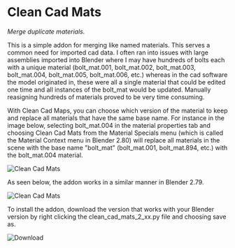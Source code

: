 # Clean Cad Mats
*Merge duplicate materials.*

This is a simple addon for merging like named materials. This serves a common need for imported cad data. I often ran into issues with large assemblies imported into Blender where I may have hundreds of bolts each with a unique material (bolt_mat.001, bolt_mat.002, bolt_mat.003, bolt_mat.004, bolt_mat.005, bolt_mat.006, etc.) whereas in the cad software the model originated in, these were all a single material that could be edited one time and all instances of the bolt_mat would be updated. Manually reasigning hundreds of materials proved to be very time consuming. 

With Clean Cad Maps, you can choose which version of the material to keep and replace all materials that have the same base name. For instance in the image below, selecting bolt_mat.004 in the material properties tab and choosing Clean Cad Mats from the Material Specials menu (which is called the Material Context menu in Blender 2.80) will replace all materials in the scene with the base name "bolt_mat" (bolt_mat.001, bolt_mat.894, etc.) with the bolt_mat.004 material.


![Clean Cad Mats](https://i.ibb.co/mbGYGy6/Clean-Cad-Mats.png)


As seen below, the addon works in a similar manner in Blender 2.79.


![Clean Cad Mats](https://i.ibb.co/SKMBbq4/Clean-Cad-Mats.png)

To install the addon, download the version that works with your Blender version by right clicking the clean_cad_mats_2_xx.py file and choosing save as. 

![Download](https://i.ibb.co/xfPWtPb/Download-Addon.png)
